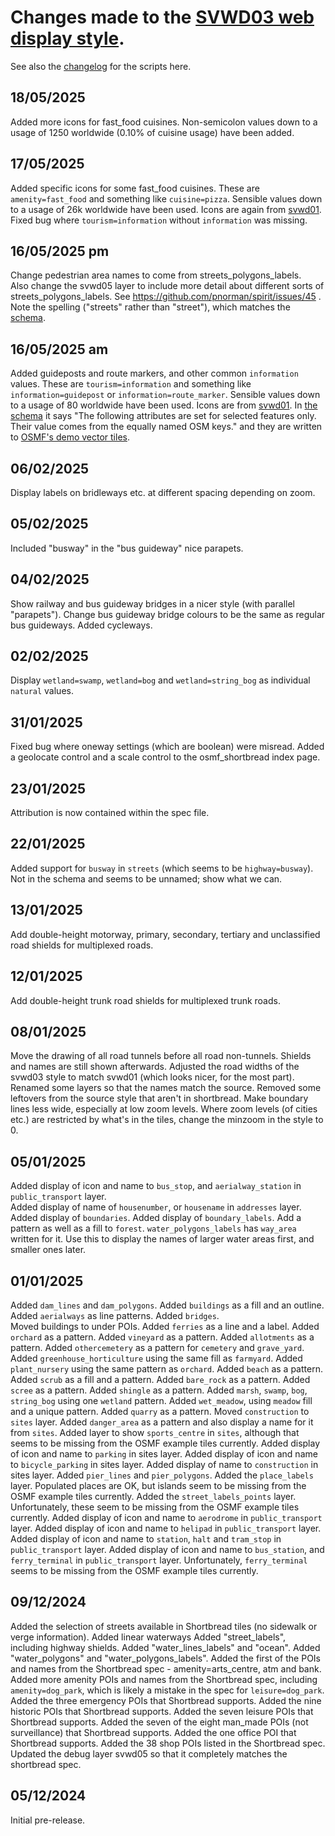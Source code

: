 # Changes made to the [SVWD03 web display style](https://github.com/SomeoneElseOSM/SomeoneElse-vector-web-display/blob/main/resources/README_svwd03.md).  
See also the [changelog](https://github.com/SomeoneElseOSM/SomeoneElse-vector-web-display/blob/main/changelog.md) for the scripts here.

## 18/05/2025
Added more icons for fast_food cuisines.
Non-semicolon values down to a usage of 1250 worldwide (0.10% of cuisine usage) have been added.

## 17/05/2025
Added specific icons for some fast_food cuisines.
These are `amenity=fast_food` and something like `cuisine=pizza`.
Sensible values down to a usage of 26k worldwide have been used.
Icons are again from [svwd01](https://github.com/SomeoneElseOSM/SomeoneElse-vector-web-display/blob/main/resources/README_svwd01.md).
Fixed bug where `tourism=information` without `information` was missing.

## 16/05/2025 pm
Change pedestrian area names to come from streets_polygons_labels.  
Also change the svwd05 layer to include more detail about different sorts of streets_polygons_labels.
See https://github.com/pnorman/spirit/issues/45 .
Note the spelling ("streets" rather than "street"), which matches the [schema](https://shortbread-tiles.org/schema/1.0/).

## 16/05/2025 am
Added guideposts and route markers, and other common `information` values.
These are `tourism=information` and something like `information=guidepost` or `information=route_marker`.
Sensible values down to a usage of 80 worldwide have been used.
Icons are from [svwd01](https://github.com/SomeoneElseOSM/SomeoneElse-vector-web-display/blob/main/resources/README_svwd01.md).
In [the schema](https://shortbread-tiles.org/schema/1.0/) it says "The following attributes are set for selected features only. Their value comes from the equally named OSM keys." and they are written to [OSMF's demo vector tiles](https://community.openstreetmap.org/t/vector-tiles-on-osmf-hardware/121501).  

## 06/02/2025
Display labels on bridleways etc. at different spacing depending on zoom.

## 05/02/2025
Included "busway" in the "bus guideway" nice parapets.

## 04/02/2025
Show railway and bus guideway bridges in a nicer style (with parallel "parapets").
Change bus guideway bridge colours to be the same as regular bus guideways.
Added cycleways.

## 02/02/2025
Display `wetland=swamp`, `wetland=bog` and `wetland=string_bog` as individual `natural` values.

## 31/01/2025
Fixed bug where oneway settings (which are boolean) were misread.
Added a geolocate control and a scale control to the osmf_shortbread index page.

## 23/01/2025
Attribution is now contained within the spec file.

## 22/01/2025
Added support for `busway` in `streets` (which seems to be `highway=busway`).  Not in the schema and seems to be unnamed; show what we can.

## 13/01/2025
Add double-height motorway, primary, secondary, tertiary and unclassified road shields for multiplexed roads.

## 12/01/2025
Add double-height trunk road shields for multiplexed trunk roads.

## 08/01/2025
Move the drawing of all road tunnels before all road non-tunnels.  Shields and names are still shown afterwards.
Adjusted the road widths of the svwd03 style to match svwd01 (which looks nicer, for the most part).
Renamed some layers so that the names match the source.
Removed some leftovers from the source style that aren't in shortbread.
Make boundary lines less wide, especially at low zoom levels.
Where zoom levels (of cities etc.) are restricted by what's in the tiles, change the minzoom in the style to 0.

## 05/01/2025
Added display of icon and name to `bus_stop`, and `aerialway_station` in `public_transport` layer.  
Added display of name of `housenumber`, or `housename` in `addresses` layer.  
Added display of `boundaries`.
Added display of `boundary_labels`.
Add a pattern as well as a fill to `forest`.
`water_polygons_labels` has `way_area` written for it.  Use this to display the names of larger water areas first, and smaller ones later.

## 01/01/2025
Added `dam_lines` and `dam_polygons`.
Added `buildings` as a fill and an outline.
Added `aerialways` as line patterns.
Added `bridges`.  
Moved buildings to under POIs.
Added `ferries` as a line and a label.
Added `orchard` as a pattern.
Added `vineyard` as a pattern.
Added `allotments` as a pattern.
Added `othercemetery` as a pattern for `cemetery` and `grave_yard`.
Added `greenhouse_horticulture` using the same fill as `farmyard`.
Added `plant_nursery` using the same pattern as `orchard`.
Added `beach` as a pattern.
Added `scrub` as a fill and a pattern.
Added `bare_rock` as a pattern.
Added `scree` as a pattern.
Added `shingle` as a pattern.
Added `marsh`, `swamp`, `bog`, `string_bog` using one `wetland` pattern.
Added `wet_meadow`, using `meadow` fill and a unique pattern.
Added `quarry` as a pattern.
Moved `construction` to `sites` layer.
Added `danger_area` as a pattern and also display a name for it from `sites`.
Added layer to show `sports_centre` in `sites`, although that seems to be missing from the OSMF example tiles currently.
Added display of icon and name to `parking` in sites layer.
Added display of icon and name to `bicycle_parking` in sites layer.
Added display of name to `construction` in sites layer.
Added `pier_lines` and `pier_polygons`.
Added the `place_labels` layer.  Populated places are OK, but islands seem to be missing from the OSMF example tiles currently.
Added the `street_labels_points` layer.  Unfortunately, these seem to be missing from the OSMF example tiles currently.
Added display of icon and name to `aerodrome` in `public_transport` layer.
Added display of icon and name to `helipad` in `public_transport` layer.
Added display of icon and name to `station`, `halt` and `tram_stop` in `public_transport` layer.
Added display of icon and name to `bus_station`, and `ferry_terminal` in `public_transport` layer.  Unfortunately, `ferry_terminal` seems to be missing from the OSMF example tiles currently.

## 09/12/2024
Added the selection of streets available in Shortbread tiles (no sidewalk or verge information).
Added linear waterways
Added "street_labels", including highway shields.
Added "water_lines_labels" and "ocean".
Added "water_polygons" and "water_polygons_labels".
Added the first of the POIs and names from the Shortbread spec - amenity=arts_centre, atm and bank.
Added more amenity POIs and names from the Shortbread spec, including `amenity=dog_park`, which is likely a mistake in the spec for `leisure=dog_park`.
Added the three emergency POIs that Shortbread supports.
Added the nine historic POIs that Shortbread supports.
Added the seven leisure POIs that Shortbread supports.
Added the seven of the eight man_made POIs (not surveillance) that Shortbread supports.
Added the one office POI that Shortbread supports.
Added the 38 shop POIs listed in the Shortbread spec.
Updated the debug layer svwd05 so that it completely matches the shortbread spec.

## 05/12/2024
Initial pre-release.
